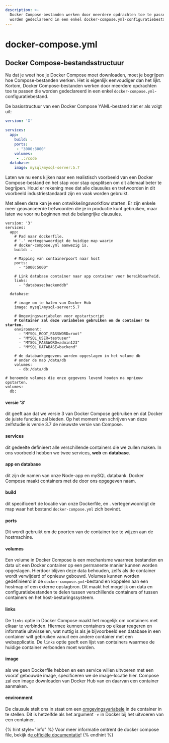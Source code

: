 ```yaml
---
description: >-
  Docker Compose-bestanden werken door meerdere opdrachten toe te passen die
  worden gedeclareerd in een enkel docker-compose.yml-configuratiebestand.
---
```


# docker-compose.yml

## Docker Compose-bestandsstructuur

Nu dat je weet hoe je Docker Compose moet downloaden, moet je begrijpen hoe Compose-bestanden werken. Het is eigenlijk eenvoudiger dan het lijkt. Kortom, Docker Compose-bestanden werken door meerdere opdrachten toe te passen die worden gedeclareerd in een enkel `docker-compose.yml`-configuratiebestand.

De basisstructuur van een Docker Compose YAML-bestand ziet er als volgt uit:

```yaml
version: 'X'

services:
  app:
    build: .
    ports:
     - "3000:3000"
    volumes:
     - .:/code
  database:
    image: mysql/mysql-server:5.7
```

Laten we nu eens kijken naar een realistisch voorbeeld van een Docker Compose-bestand en het stap voor stap opsplitsen om dit allemaal beter te begrijpen. Houd er rekening mee dat alle clausules en trefwoorden in dit voorbeeld industriestandaard zijn en vaak worden gebruikt.

Met alleen deze kan je een ontwikkelingsworkflow starten. Er zijn enkele meer geavanceerde trefwoorden die je in productie kunt gebruiken, maar laten we voor nu beginnen met de belangrijke clausules.

<pre class="language-yaml"><code class="lang-yaml">version: '3'
services:
  app:
    # Pad naar dockerfile.
    # '.' vertegenwoordigt de huidige map waarin
    # docker-compose.yml aanwezig is.
    build: .

    # Mapping van containerpoort naar host
    ports:
      - "5000:5000"

    # Link database container naar app container voor bereikbaarheid.
    links:
      - "database:backenddb"
    
  database:

    # image om te halen van Docker Hub
    image: mysql/mysql-server:5.7

    # Omgevingsvariabelen voor opstartscript
<strong>    # Container zal deze variabelen gebruiken om de container te starten.
</strong>    environment:
      - "MYSQL_ROOT_PASSWORD=root"
      - "MYSQL_USER=testuser"
      - "MYSQL_PASSWORD=admin123"
      - "MYSQL_DATABASE=backend"
      
    # de databankgegevens worden opgeslagen in het volume db
    # onder de map /data/db
    volumes:
      - db:/data/db
      
# benoemde volumes die onze gegevens levend houden na opnieuw opstarten.
volumes:
  db:
</code></pre>

#### versie '3'

dit geeft aan dat we versie 3 van Docker Compose gebruiken en dat Docker de juiste functies zal bieden. Op het moment van schrijven van deze zelfstudie is versie 3.7 de nieuwste versie van Compose.

#### services

dit gedeelte definieert alle verschillende containers die we zullen maken. In ons voorbeeld hebben we twee services, **web** en **database**.

#### app en database

dit zijn de namen van onze Node-app en mySQL databank. Docker Compose maakt containers met de door ons opgegeven naam.

#### build

dit specificeert de locatie van onze Dockerfile, en . vertegenwoordigt de map waar het bestand `docker-compose.yml` zich bevindt.

#### ports

Dit wordt gebruikt om de poorten van de container toe te wijzen aan de hostmachine.

#### volumes

Een volume in Docker Compose is een mechanisme waarmee bestanden en data uit een Docker container op een permanente manier kunnen worden opgeslagen. Hierdoor blijven deze data behouden, zelfs als de container wordt verwijderd of opnieuw gebouwd. Volumes kunnen worden gedefinieerd in de `docker-compose.yml`-bestand en koppelen aan een hostmap of een externe opslagbron. Dit maakt het mogelijk om data en configuratiebestanden te delen tussen verschillende containers of tussen containers en het host-besturingssysteem.

#### links

De `links` optie in Docker Compose maakt het mogelijk om containers met elkaar te verbinden. Hiermee kunnen containers op elkaar reageren en informatie uitwisselen, wat nuttig is als je bijvoorbeeld een database in een container wilt gebruiken vanuit een andere container met een webapplicatie. De `links` optie geeft een lijst van containers waarmee de huidige container verbonden moet worden.

#### image

als we geen Dockerfile hebben en een service willen uitvoeren met een vooraf gebouwde image, specificeren we de image-locatie hier. Compose zal een image downloaden van Docker Hub van en daarvan een container aanmaken.

#### environment

De clausule stelt ons in staat om een [omgevingsvariabele](../../../express.js/authenticatie-en-autorisatie/environment-variables.md) in de container in te stellen. Dit is hetzelfde als het argument `-e` in Docker bij het uitvoeren van een container.

{% hint style="info" %}
Voor meer informatie omtrent de docker compose file, bekijk d[e officiële documentatie](https://docs.docker.com/compose/compose-file/)!
{% endhint %}
